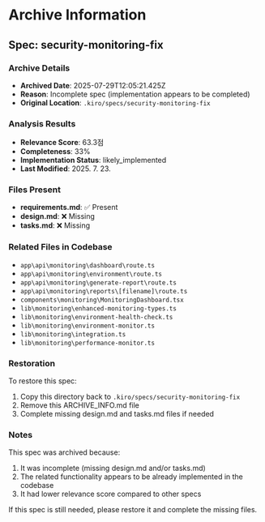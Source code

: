 # Archive Information

## Spec: security-monitoring-fix

### Archive Details
- **Archived Date**: 2025-07-29T12:05:21.425Z
- **Reason**: Incomplete spec (implementation appears to be completed)
- **Original Location**: `.kiro/specs/security-monitoring-fix`

### Analysis Results
- **Relevance Score**: 63.3점
- **Completeness**: 33%
- **Implementation Status**: likely_implemented
- **Last Modified**: 2025. 7. 23.

### Files Present
- **requirements.md**: ✅ Present
- **design.md**: ❌ Missing
- **tasks.md**: ❌ Missing

### Related Files in Codebase
- `app\api\monitoring\dashboard\route.ts`
- `app\api\monitoring\environment\route.ts`
- `app\api\monitoring\generate-report\route.ts`
- `app\api\monitoring\reports\[filename]\route.ts`
- `components\monitoring\MonitoringDashboard.tsx`
- `lib\monitoring\enhanced-monitoring-types.ts`
- `lib\monitoring\environment-health-check.ts`
- `lib\monitoring\environment-monitor.ts`
- `lib\monitoring\integration.ts`
- `lib\monitoring\performance-monitor.ts`

### Restoration
To restore this spec:
1. Copy this directory back to `.kiro/specs/security-monitoring-fix`
2. Remove this ARCHIVE_INFO.md file
3. Complete missing design.md and tasks.md files if needed

### Notes
This spec was archived because:
1. It was incomplete (missing design.md and/or tasks.md)
2. The related functionality appears to be already implemented in the codebase
3. It had lower relevance score compared to other specs

If this spec is still needed, please restore it and complete the missing files.
